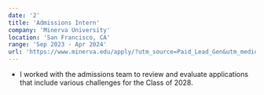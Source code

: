```yaml
---
date: '2'
title: 'Admissions Intern'
company: 'Minerva University'
location: 'San Francisco, CA'
range: 'Sep 2023 - Apr 2024'
url: 'https://www.minerva.edu/apply/?utm_source=Paid_Lead_Gen&utm_medium=Google_Search&gad_source=1&gclid=Cj0KCQjws560BhCuARIsAHMqE0EBtf9uSApYMxSNWKruBG0IgQwK-ScQkt9A9EuIMohuVMb9Fyc4GxIaAi8UEALw_wcB'
---
```


- I worked with the admissions team to review and evaluate applications that include various challenges for the Class of 2028.
